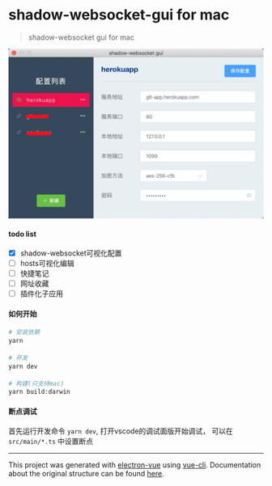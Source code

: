# shadow-websocket-gui for mac

> shadow-websocket gui for mac

![](docs/imgs/2020-03-05-01-10-36.png)

#### todo list

- [x] shadow-websocket可视化配置
- [ ] hosts可视化编辑
- [ ] 快捷笔记
- [ ] 网址收藏
- [ ] 插件化子应用

#### 如何开始

``` bash
# 安装依赖
yarn

# 开发
yarn dev

# 构建(只支持mac)
yarn build:darwin


```

#### 断点调试

首先运行开发命令  `yarn dev`, 打开vscode的调试面版开始调试， 可以在 `src/main/*.ts` 中设置断点


---

This project was generated with [electron-vue](https://github.com/SimulatedGREG/electron-vue) using [vue-cli](https://github.com/vuejs/vue-cli). Documentation about the original structure can be found [here](https://simulatedgreg.gitbooks.io/electron-vue/content/index.html).
